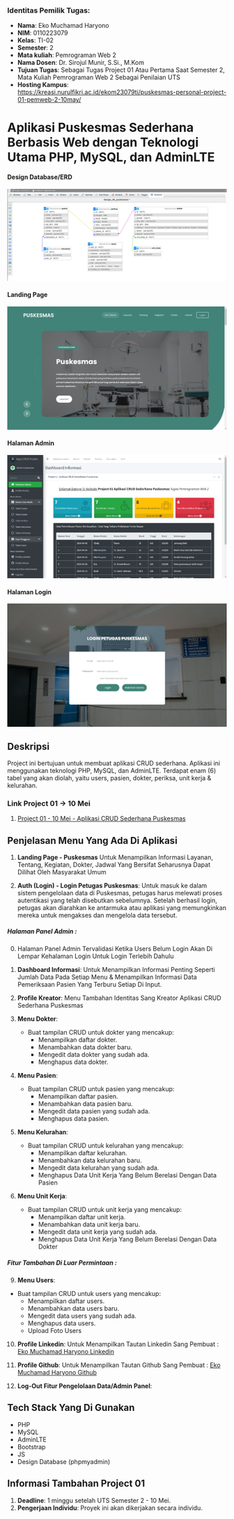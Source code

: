 ### Identitas Pemilik Tugas:

- **Nama**: Eko Muchamad Haryono
- **NIM**: 0110223079
- **Kelas**: TI-02
- **Semester**: 2
- **Mata kuliah**: Pemrograman Web 2
- **Nama Dosen**: Dr. Sirojul Munir, S.Si., M.Kom
- **Tujuan Tugas**: Sebagai Tugas Project 01 Atau Pertama Saat Semester 2, Mata Kuliah Pemrograman Web 2 Sebagai Penilaian UTS
- **Hosting Kampus**: https://kreasi.nurulfikri.ac.id/ekom23079ti/puskesmas-personal-project-01-pemweb-2-10may/

# Aplikasi Puskesmas Sederhana Berbasis Web dengan Teknologi Utama PHP, MySQL, dan AdminLTE

#### Design Database/ERD
![Design Database - Aplikasi CRUD Sederhana Puskesmas dengan PHP, MySQL, dan AdminLTE](assets/img/design_db/design_db_puskesmas.png)

#### Landing Page
![Landing Page - Aplikasi CRUD Sederhana Puskesmas dengan PHP, MySQL, dan AdminLTE](assets/img/readme/landing_page.png)

#### Halaman Admin
![Halaman Admin - Aplikasi CRUD Sederhana Puskesmas dengan PHP, MySQL, dan AdminLTE](assets/img/readme/halaman_administrator.png)

#### Halaman Login
![Halaman Login - Aplikasi CRUD Sederhana Puskesmas dengan PHP, MySQL, dan AdminLTE](assets/img/readme/halaman_login.png)

## Deskripsi

Project ini bertujuan untuk membuat aplikasi CRUD sederhana. Aplikasi ini menggunakan teknologi PHP, MySQL, dan AdminLTE. Terdapat enam (6) tabel yang akan diolah, yaitu users, pasien, dokter, periksa, unit kerja & kelurahan.

### Link Project 01 -> 10 Mei

1. [Project 01 - 10 Mei - Aplikasi CRUD Sederhana Puskesmas
   ](https://github.com/ekomh170/Project-1-PemWeb-2-10May.git)

## Penjelasan Menu Yang Ada Di Aplikasi

1. **Landing Page - Puskesmas**
   Untuk Menampilkan Informasi Layanan, Tentang, Kegiatan, Dokter, Jadwal Yang Bersifat Seharusnya Dapat Dilihat Oleh Masyarakat Umum

2. **Auth (Login) - Login Petugas Puskesmas**:
   Untuk masuk ke dalam sistem pengelolaan data di Puskesmas, petugas harus melewati proses autentikasi yang telah disebutkan sebelumnya. Setelah berhasil login, petugas akan diarahkan ke antarmuka atau aplikasi yang memungkinkan mereka untuk mengakses dan mengelola data tersebut.

 ##### Halaman Panel Admin :

0. Halaman Panel Admin Tervalidasi Ketika Users Belum Login Akan Di Lempar Kehalaman Login Untuk Login Terlebih Dahulu

3. **Dashboard Informasi**:
   Untuk Menampilkan Informasi Penting Seperti Jumlah Data Pada Setiap Menu & Menampilkan Informasi Data Pemeriksaan Pasien Yang Terburu Setiap Di Input.

4. **Profile Kreator**:
   Menu Tambahan Identitas Sang Kreator Aplikasi CRUD Sederhana Puskesmas

5. **Menu Dokter**:
   - Buat tampilan CRUD untuk dokter yang mencakup:
     - Menampilkan daftar dokter.
     - Menambahkan data dokter baru.
     - Mengedit data dokter yang sudah ada.
     - Menghapus data dokter.

6. **Menu Pasien**:
   - Buat tampilan CRUD untuk pasien yang mencakup:
     - Menampilkan daftar pasien.
     - Menambahkan data pasien baru.
     - Mengedit data pasien yang sudah ada.
     - Menghapus data pasien.

7. **Menu Kelurahan**:
   - Buat tampilan CRUD untuk kelurahan yang mencakup:
     - Menampilkan daftar kelurahan.
     - Menambahkan data kelurahan baru.
     - Mengedit data kelurahan yang sudah ada.
     - Menghapus Data Unit Kerja Yang Belum Berelasi Dengan Data Pasien

8. **Menu Unit Kerja**:
   - Buat tampilan CRUD untuk unit kerja yang mencakup:
     - Menampilkan daftar unit kerja.
     - Menambahkan data unit kerja baru.
     - Mengedit data unit kerja yang sudah ada.
     - Menghapus Data Unit Kerja Yang Belum Berelasi Dengan Data Dokter

##### Fitur Tambahan Di Luar Permintaan :

9. **Menu Users**:
- Buat tampilan CRUD untuk users yang mencakup:
     - Menampilkan daftar users.
     - Menambahkan data users baru.
     - Mengedit data users yang sudah ada.
     - Menghapus data users.
     - Upload Foto Users

10. **Profile Linkedin**:
   Untuk Menampilkan Tautan Linkedin Sang Pembuat : [Eko Muchamad Haryono Linkedin
   ](https://www.linkedin.com/in/eko-haryono-290)

11. **Profile Github**:
   Untuk Menampilkan Tautan Github Sang Pembuat : [Eko Muchamad Haryono Github
   ](https://github.com/ekomh170)

12. **Log-Out Fitur Pengelolaan Data/Admin Panel**:

## Tech Stack Yang Di Gunakan

- PHP
- MySQL
- AdminLTE
- Bootstrap
- JS
- Design Database (phpmyadmin)

## Informasi Tambahan Project 01

1. **Deadline**: 1 minggu setelah UTS Semester 2 - 10 Mei.
2. **Pengerjaan Individu**: Proyek ini akan dikerjakan secara individu.

